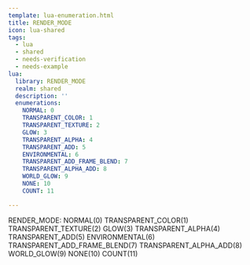 ```yaml
---
template: lua-enumeration.html
title: RENDER_MODE
icon: lua-shared
tags:
  - lua
  - shared
  - needs-verification
  - needs-example
lua:
  library: RENDER_MODE
  realm: shared
  description: ''
  enumerations:
    NORMAL: 0
    TRANSPARENT_COLOR: 1
    TRANSPARENT_TEXTURE: 2
    GLOW: 3
    TRANSPARENT_ALPHA: 4
    TRANSPARENT_ADD: 5
    ENVIRONMENTAL: 6
    TRANSPARENT_ADD_FRAME_BLEND: 7
    TRANSPARENT_ALPHA_ADD: 8
    WORLD_GLOW: 9
    NONE: 10
    COUNT: 11

---
```


<div class="lua__search__keywords">
RENDER_MODE: NORMAL(0) TRANSPARENT_COLOR(1) TRANSPARENT_TEXTURE(2) GLOW(3) TRANSPARENT_ALPHA(4) TRANSPARENT_ADD(5) ENVIRONMENTAL(6) TRANSPARENT_ADD_FRAME_BLEND(7) TRANSPARENT_ALPHA_ADD(8) WORLD_GLOW(9) NONE(10) COUNT(11)
</div>
